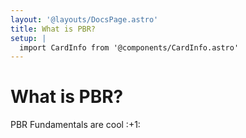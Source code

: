 ```yaml
---
layout: '@layouts/DocsPage.astro'
title: What is PBR?
setup: | 
  import CardInfo from '@components/CardInfo.astro'
---
```

# What is PBR?
<CardInfo title="OI!">
	PBR Fundamentals are cool :+1:
</CardInfo>